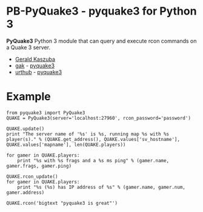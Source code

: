 # PB-PyQuake3 - pyquake3 for Python 3
**PyQuake3** Python 3 module that can query and execute rcon commands on a Quake 3 server.

- [Gerald Kaszuba](http://geraldkaszuba.com/)
- [gak](https://github.com/gak) - [pyquake3](https://github.com/gak/pyquake3)
- [urthub](https://github.com/urthub) - [pyquake3](https://github.com/urthub/pyquake3)

# Example

    from pyquake3 import PyQuake3
    QUAKE = PyQuake3(server='localhost:27960', rcon_password='password')

    QUAKE.update()
    print "The server name of '%s' is %s, running map %s with %s player(s)." % (QUAKE.get_address(), QUAKE.values['sv_hostname'], QUAKE.values['mapname'], len(QUAKE.players))

    for gamer in QUAKE.players:
        print "%s with %s frags and a %s ms ping" % (gamer.name, gamer.frags, gamer.ping)

    QUAKE.rcon_update()
    for gamer in QUAKE.players:
        print "%s (%s) has IP address of %s" % (gamer.name, gamer.num, gamer.address)

    QUAKE.rcon('bigtext "pyquake3 is great"')